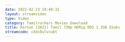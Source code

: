 ```yaml
---
date: 2022-02-23 19:49:32
layout: streamvideo
type: Video
category: Tamilrockers Movies Download
title: Karnan (2021) Tamil 720p HDRip DD5 1.2GB ESubs
streamcode: cdds0ulvcubt
---
```


